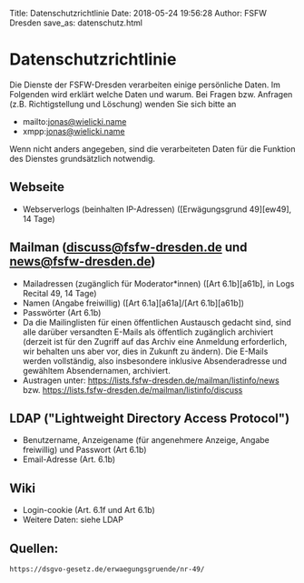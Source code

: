 Title: Datenschutzrichtlinie
Date: 2018-05-24 19:56:28
Author: FSFW Dresden
save_as: datenschutz.html

# Datenschutzrichtlinie

Die Dienste der FSFW-Dresden verarbeiten einige persönliche Daten. Im Folgenden wird erklärt welche Daten und warum.
Bei Fragen bzw. Anfragen (z.B. Richtigstellung und Löschung) wenden Sie sich bitte an
* mailto:jonas@wielicki.name
* xmpp:jonas@wielicki.name

Wenn nicht anders angegeben, sind die verarbeiteten Daten für die Funktion des Dienstes grundsätzlich notwendig.

## Webseite
* Webserverlogs (beinhalten IP-Adressen) ([Erwägungsgrund 49][ew49], 14 Tage)

## Mailman (discuss@fsfw-dresden.de und news@fsfw-dresden.de)
* Mailadressen (zugänglich für Moderator*innen) ([Art 6.1b][a61b], in Logs Recital 49, 14 Tage)
* Namen (Angabe freiwillig) ([Art 6.1a][a61a]/[Art 6.1b][a61b])
* Passwörter (Art 6.1b)
* Da die Mailinglisten für einen öffentlichen Austausch gedacht sind, sind alle darüber versandten E-Mails als öffentlich zugänglich archiviert (derzeit ist für den Zugriff auf das Archiv eine Anmeldung erforderlich, wir behalten uns aber vor, dies in Zukunft zu ändern). Die E-Mails werden vollständig, also insbesondere inklusive Absenderadresse und gewähltem Absendernamen, archiviert.
* Austragen unter: https://lists.fsfw-dresden.de/mailman/listinfo/news bzw. https://lists.fsfw-dresden.de/mailman/listinfo/discuss

## LDAP ("Lightweight Directory Access Protocol")
* Benutzername, Anzeigename (für angenehmere Anzeige, Angabe freiwillig) und Passwort (Art 6.1b)
* Email-Adresse (Art. 6.1b)

## Wiki
* Login-cookie (Art. 6.1f und Art 6.1b)
* Weitere Daten: siehe LDAP

## Quellen:
    https://dsgvo-gesetz.de/erwaegungsgruende/nr-49/

